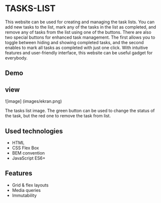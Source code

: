 # TASKS-LIST
This website can be used for creating and managing the task lists. You can add new tasks to the list, mark any of the tasks in the list as completed, and remove any of tasks from the list using one of the buttons. There are also two special buttons for enhanced task management. The first allows you to toggle between hiding and showing completed tasks, and the second enables to mark all tasks as completed with just one click. With intuitive features and user-friendly interface, this website can be useful gadget for everybody.

## Demo


## view

![image] (images/ekran.png)

The tasks list image. The green button can be used to change the status of the task, but the red one to remove the task from list.
 
 ## Used technologies
- HTML
- CSS Flex Box
- BEM convention
- JavaScript ES6+	

## Features
- Grid & flex layouts
- Media queries
- Immutability